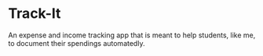 # Track-It

An expense and income tracking app that is meant to help students, like me, to document their spendings automatedly. 
